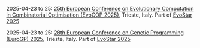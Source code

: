 2025-04-23 to 25: [25th European Conference on Evolutionary Computation in Combinatorial Optimisation (EvoCOP 2025)](https://evostar.org/2025/evocop/), Trieste, Italy. Part of [EvoStar 2025](https://evostar.org/2025/)

2025-04-23 to 25: [28th European Conference on Genetic Programming (EuroGP) 2025](https://evostar.org/2025/eurogp/), Trieste, Italy. Part of [EvoStar 2025](https://evostar.org/2025/)

